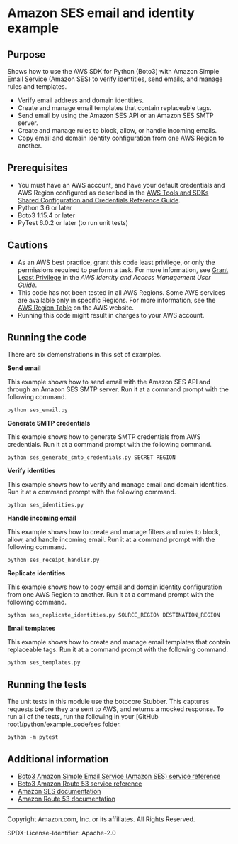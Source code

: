 # Amazon SES email and identity example

## Purpose

Shows how to use the AWS SDK for Python (Boto3) with Amazon Simple Email Service 
(Amazon SES) to verify identities, send emails, and manage rules and templates.

* Verify email address and domain identities.
* Create and manage email templates that contain replaceable tags.
* Send email by using the Amazon SES API or an Amazon SES SMTP server.
* Create and manage rules to block, allow, or handle incoming emails. 
* Copy email and domain identity configuration from one AWS Region to another.

## Prerequisites

- You must have an AWS account, and have your default credentials and AWS Region
  configured as described in the [AWS Tools and SDKs Shared Configuration and
  Credentials Reference Guide](https://docs.aws.amazon.com/credref/latest/refdocs/creds-config-files.html).
- Python 3.6 or later
- Boto3 1.15.4 or later
- PyTest 6.0.2 or later (to run unit tests)

## Cautions

- As an AWS best practice, grant this code least privilege, or only the 
  permissions required to perform a task. For more information, see 
  [Grant Least Privilege](https://docs.aws.amazon.com/IAM/latest/UserGuide/best-practices.html#grant-least-privilege) 
  in the *AWS Identity and Access Management 
  User Guide*.
- This code has not been tested in all AWS Regions. Some AWS services are 
  available only in specific Regions. For more information, see the 
  [AWS Region Table](https://aws.amazon.com/about-aws/global-infrastructure/regional-product-services/)
  on the AWS website.
- Running this code might result in charges to your AWS account.

## Running the code

There are six demonstrations in this set of examples.

**Send email**

This example shows how to send email with the Amazon SES API and through an 
Amazon SES SMTP server. Run it at a command prompt with the following command.

```
python ses_email.py
``` 

**Generate SMTP credentials**

This example shows how to generate SMTP credentials from AWS credentials. Run it 
at a command prompt with the following command.

```
python ses_generate_smtp_credentials.py SECRET REGION
``` 

**Verify identities**

This example shows how to verify and manage email and domain identities. Run it 
at a command prompt with the following command.

```
python ses_identities.py
``` 

**Handle incoming email**

This example shows how to create and manage filters and rules to block, allow,
and handle incoming email. Run it at a command prompt with the following command.

```
python ses_receipt_handler.py
``` 

**Replicate identities**

This example shows how to copy email and domain identity configuration from one
AWS Region to another. Run it at a command prompt with the following command.

```
python ses_replicate_identities.py SOURCE_REGION DESTINATION_REGION
``` 

**Email templates**

This example shows how to create and manage email templates that contain replaceable
tags. Run it at a command prompt with the following command.

```
python ses_templates.py
``` 

## Running the tests

The unit tests in this module use the botocore Stubber. This captures requests before 
they are sent to AWS, and returns a mocked response. To run all of the tests, 
run the following in your [GitHub root]/python/example_code/ses 
folder.

```    
python -m pytest
```

## Additional information

- [Boto3 Amazon Simple Email Service (Amazon SES) service reference](https://boto3.amazonaws.com/v1/documentation/api/latest/reference/services/ses.html)
- [Boto3 Amazon Route 53 service reference](https://boto3.amazonaws.com/v1/documentation/api/latest/reference/services/route53.html)
- [Amazon SES documentation](https://docs.aws.amazon.com/ses/)
- [Amazon Route 53 documentation](https://docs.aws.amazon.com/route53/)

---
Copyright Amazon.com, Inc. or its affiliates. All Rights Reserved.

SPDX-License-Identifier: Apache-2.0
